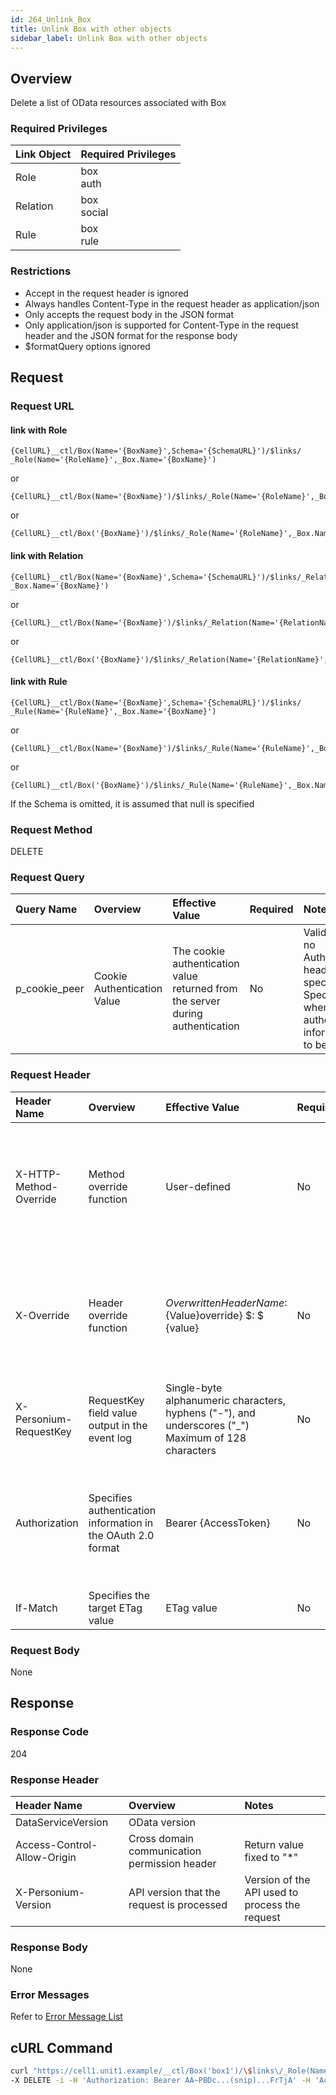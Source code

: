 ```yaml
---
id: 264_Unlink_Box
title: Unlink Box with other objects
sidebar_label: Unlink Box with other objects
---
```


## Overview

Delete a list of OData resources associated with Box

### Required Privileges
|Link Object|Required Privileges|
|:-|:-|
|Role|box<br>auth|
|Relation|box<br>social|
|Rule|box<br>rule|

### Restrictions

* Accept in the request header is ignored
* Always handles Content-Type in the request header as application/json
* Only accepts the request body in the JSON format
* Only application/json is supported for Content-Type in the request header and the JSON format for the response body
* $formatQuery options ignored


## Request

### Request URL

#### link with Role

```
{CellURL}__ctl/Box(Name='{BoxName}',Schema='{SchemaURL}')/$links/
_Role(Name='{RoleName}',_Box.Name='{BoxName}')
```

or 

```
{CellURL}__ctl/Box(Name='{BoxName}')/$links/_Role(Name='{RoleName}',_Box.Name='{BoxName}')
```

or 

```
{CellURL}__ctl/Box('{BoxName}')/$links/_Role(Name='{RoleName}',_Box.Name='{BoxName}')
```

#### link with Relation

```
{CellURL}__ctl/Box(Name='{BoxName}',Schema='{SchemaURL}')/$links/_Relation(Name='{RelationName}',
_Box.Name='{BoxName}')
```

or 

```
{CellURL}__ctl/Box(Name='{BoxName}')/$links/_Relation(Name='{RelationName}',_Box.Name='{BoxName}')
```

or 

```
{CellURL}__ctl/Box('{BoxName}')/$links/_Relation(Name='{RelationName}',_Box.Name='{BoxName}')
```

#### link with Rule
```
{CellURL}__ctl/Box(Name='{BoxName}',Schema='{SchemaURL}')/$links/
_Rule(Name='{RuleName}',_Box.Name='{BoxName}')
```

or 

```
{CellURL}__ctl/Box(Name='{BoxName}')/$links/_Rule(Name='{RuleName}',_Box.Name='{BoxName}')
```
or 

```
{CellURL}__ctl/Box('{BoxName}')/$links/_Rule(Name='{RuleName}',_Box.Name='{BoxName}')
```

If the Schema is omitted, it is assumed that null is specified

### Request Method

DELETE

### Request Query

|Query Name|Overview|Effective Value|Required|Notes|
|:--|:--|:--|:--|:--|
|p_cookie_peer|Cookie Authentication Value|The cookie authentication value returned from the server during authentication|No|Valid only if no Authorization header specified<br>Specify this when cookie authentication information is to be used|

### Request Header

|Header Name|Overview|Effective Value|Required|Notes|
|:--|:--|:--|:--|:--|
|X-HTTP-Method-Override|Method override function|User-defined|No|If you specify this value when requesting with the POST method, the specified value will be used as a method.|
|X-Override|Header override function|${OverwrittenHeaderName}:${Value}override} $: $ {value}|No|Overwrite normal HTTP header value. To overwrite multiple headers, specify multiple X-Override headers.|
|X-Personium-RequestKey|RequestKey field value output in the event log|Single-byte alphanumeric characters, hyphens ("-"), and underscores ("_")<br>Maximum of 128 characters|No|PCS-${32 character string with UUID} by default|
|Authorization|Specifies authentication information in the OAuth 2.0 format|Bearer {AccessToken}|No|* Authentication tokens are the tokens acquired using the Authentication Token Acquisition API|
|If-Match|Specifies the target ETag value|ETag value|No|[*] by default|

### Request Body

None


## Response

### Response Code

204

### Response Header

|Header Name|Overview|Notes|
|:--|:--|:--|
|DataServiceVersion|OData version||
|Access-Control-Allow-Origin|Cross domain communication permission header|Return value fixed to "*"|
|X-Personium-Version|API version that the request is processed|Version of the API used to process the request|

### Response Body

None

### Error Messages

Refer to [Error Message List](004_Error_Messages.md)


## cURL Command

```sh
curl "https://cell1.unit1.example/__ctl/Box('box1')/\$links\/_Role(Name='role1',_Box.Name='box2')" \
-X DELETE -i -H 'Authorization: Bearer AA~PBDc...(snip)...FrTjA' -H 'Accept: application/json'
```



